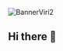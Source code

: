 ![BannerViri2](https://github.com/DianaSOLher/DianaSOLher/assets/69129000/76b69d9f-ee53-4251-9149-d4e39bb138ca)


## Hi there 👋

<!--
**DianaSOLher/DianaSOLher** is a ✨ _special_ ✨ repository because its `README.md` (this file) appears on your GitHub profile.

Here are some ideas to get you started:

- 🔭 I’m currently working on ...
- 🌱 I’m currently learning ...
- 👯 I’m looking to collaborate on ...
- 🤔 I’m looking for help with ...
- 💬 Ask me about ...
- 📫 How to reach me: ...
- 😄 Pronouns: ...
- ⚡ Fun fact: ...
-->

